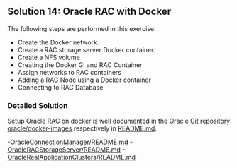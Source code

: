## Solution 14: Oracle RAC with Docker

The following steps are performed in this exercise:

- Create the Docker network.
- Create a RAC storage server Docker container.
- Create a NFS volume
- Creating the Docker GI and RAC Container
- Assign networks to RAC containers
- Adding a RAC Node using a Docker container
- Connecting to RAC Database

<!-- Stuff between the <div class="notes"> will be rendered as pptx slide notes -->
<div class="notes">
</div>

<!-- Stuff between the <div class="no notes"> will not be rendered as pptx slide notes -->
<div class="no notes">

### Detailed Solution

Setup Oracle RAC on docker is well documented in the Oracle Git repository [oracle/docker-images](https://github.com/oracle/docker-images) respectively in [README.md](https://github.com/oracle/docker-images/blob/master/OracleDatabase/RAC/README.md).

-[OracleConnectionManager/README.md]([OracleConnectionManager/README.md](https://github.com/oracle/docker-images/blob/master/OracleDatabase/RAC/OracleConnectionManager/README.md)) 
-[OracleRACStorageServer/README.md]([OracleConnectionManager/README.md](https://github.com/oracle/docker-images/blob/master/OracleDatabase/RAC/OracleRACStorageServer/README.md)) 
-[OracleRealApplicationClusters/README.md]([OracleConnectionManager/README.md](https://github.com/oracle/docker-images/blob/master/OracleDatabase/RAC/OracleRealApplicationClusters/README.md)) 

</div>
